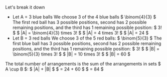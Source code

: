 Let's break it down

<ul>
<li> Let A = 3 blue balls 
We choose 3 of the 4 blue balls $ \binom{4}{3} $ 
The first red ball has 3 possible positions, second has 2 possible remaining positions, and the third has 1 remaining possible position: $ 3! $ 
$ |A| = \binom{4}{3} times 3! $ 
$ |A| = 4 times 3! $ 
$ |A| = 24 $
	<li> Let B = 3 red balls 
	      We choose 3 of the 5 red balls: $ \binom{5}{3} $ 
	      The first blue ball has 3 possible positions, second has 2 possible remaining positions, and the third has 1 remaining possible position: $ 3! $ 
	      $ |B| = \binom{5}{3} times 3! $ 
	      $ |B| = 10 times 3! $ 
	      $ |B| = 60 $
</ul>
The total number of arrangements is the sum of the arrangements in sets $ A \cup B $: 
$ |A| + |B| $ 
$ = 24 + 60 $ 
$ = 84 $
